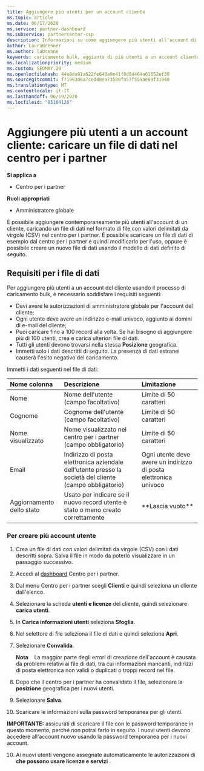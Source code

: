 ```yaml
---
title: Aggiungere più utenti per un account cliente
ms.topic: article
ms.date: 06/17/2020
ms.service: partner-dashboard
ms.subservice: partnercenter-csp
description: Informazioni su come aggiungere più utenti all'account di un cliente in una sola volta. Caricare un file di dati nel centro per i partner usando il formato di file con valori delimitati da virgole (CSV).
author: LauraBrenner
ms.author: labrenne
keywords: caricamento bulk, aggiunta di più utenti a un account cliente, aggiunta degli utenti del cliente, caricamento bulk degli utenti del cliente, account cliente, utenti cliente, utenti
ms.localizationpriority: medium
ms.custom: SEOMAY.20
ms.openlocfilehash: 44e8da91a622fe640e9e41f8d8d464a61652ef30
ms.sourcegitcommit: f71963d6a7ced48ea73580fa57f559ae69f31940
ms.translationtype: MT
ms.contentlocale: it-IT
ms.lasthandoff: 06/19/2020
ms.locfileid: "85104126"
---
```

# <a name="add-multiple-users-to-a-customer-account---upload-a-data-file-to-partner-center"></a>Aggiungere più utenti a un account cliente: caricare un file di dati nel centro per i partner

**Si applica a**

- Centro per i partner

**Ruoli appropriati**

- Amministratore globale

È possibile aggiungere contemporaneamente più utenti all'account di un cliente, caricando un file di dati nel formato di file con valori delimitati da virgole (CSV) nel centro per i partner. È possibile scaricare un file di dati di esempio dal centro per i partner e quindi modificarlo per l'uso, oppure è possibile creare un nuovo file di dati usando il modello di dati definito di seguito.

## <a name="data-file-requirements"></a><a href="" id="creatingtheimportcsvfile"></a>Requisiti per i file di dati

Per aggiungere più utenti a un account del cliente usando il processo di caricamento bulk, è necessario soddisfare i requisiti seguenti:

- Devi avere le autorizzazioni di amministratore globale per l'account del cliente;
- Ogni utente deve avere un indirizzo e-mail univoco, aggiunto ai domini di e-mail del cliente;
- Puoi caricare fino a 100 record alla volta. Se hai bisogno di aggiungere più di 100 utenti, crea e carica ulteriori file di dati.
- Tutti gli utenti devono trovarsi nella stessa **Posizione** geografica.
- Immetti solo i dati descritti di seguito. La presenza di dati estranei causerà l'esito negativo del caricamento.

Immetti i dati seguenti nel file di dati:

| **Nome colonna** | **Descrizione**  | **Limitazione**  |
|:-------- |:------  |:----- |
| Nome  | Nome dell'utente (campo facoltativo)  | Limite di 50 caratteri  |
| Cognome  | Cognome dell'utente (campo facoltativo)  | Limite di 50 caratteri  |
| Nome visualizzato    | Nome visualizzato nel centro per i partner (campo obbligatorio)                            | Limite di 50 caratteri                         |
| Email   | Indirizzo di posta elettronica aziendale dell'utente presso la società del cliente (campo obbligatorio)           | Ogni utente deve avere un indirizzo di posta elettronica univoco |
| Aggiornamento dello stato   | Usato per indicare se il nuovo record utente è stato o meno creato correttamente | \*\*Lascia vuoto\*\*                        |

### <a name="to-create-multiple-user-accounts"></a><a href="" id="createmultipleuseraccounts"></a>Per creare più account utente

<a href="" id="creatingtheaccounts"></a>

1. Crea un file di dati con valori delimitati da virgole (CSV) con i dati descritti sopra. Salva il file in modo da poterlo visualizzare in un passaggio successivo.

2. Accedi al [dashboard](https://partner.microsoft.com/dashboard) Centro per i partner.

3. Dal menu Centro per i partner scegli **Clienti** e quindi seleziona un cliente dall'elenco.

4. Selezionare la scheda **utenti e licenze** del cliente, quindi selezionare **carica utenti**.

5. In **Carica informazioni utenti** seleziona **Sfoglia**.

6. Nel selettore di file seleziona il file di dati e quindi seleziona **Apri**.

7. Selezionare **Convalida**.

    **Nota**    La maggior parte degli errori di creazione dell'account è causata da problemi relativi ai file di dati, tra cui informazioni mancanti, indirizzi di posta elettronica non validi o duplicati o troppi record nel file.

8. Dopo che il centro per i partner ha convalidato il file, selezionare la **posizione** geografica per i nuovi utenti.
9. Selezionare **Salva**.
10. Scaricare le informazioni sulla password temporanea per gli utenti.

**IMPORTANTE:** assicurati di scaricare il file con le password temporanee in questo momento, perché non potrai farlo in seguito. I nuovi utenti devono accedere all'account nuovo usando la password temporanea per i nuovi account.

10. Ai nuovi utenti vengono assegnate automaticamente le autorizzazioni di **che possono usare licenze e servizi** . 

 

 



